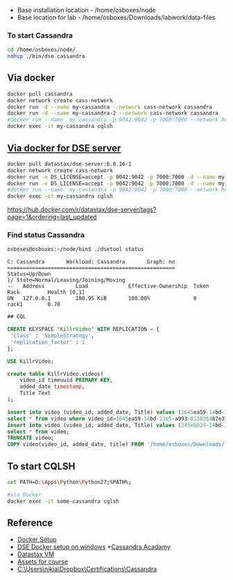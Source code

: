 * Base installation location - /home/osboxes/node
* Base location for lab - /home/osboxes/Downloads/labwork/data-files


### To start Cassandra  

```bash
cd /home/osboxes/node/
nohup ./bin/dse cassandra 
```

## Via docker

```bash
docker pull cassandra
docker network create cass-network
docker run -d --name my-cassandra --network cass-network cassandra
docker run -d --name my-cassandra-2 --network cass-network cassandra
#docker run --name  my-cassandra -p 9042:9042 -p 7000:7000 --network host -d cassandra:latest
docker exec -it my-cassandra cqlsh
```  

## [Via docker for DSE server](https://docs.datastax.com/en/landing_page/doc/landing_page/compatibility.html)

```bash
docker pull datastax/dse-server:6.0.16-1
docker network create cass-network
docker run -e DS_LICENSE=accept -p 9042:9042 -p 7000:7000 -d --name my-cassandra --network cass-network datastax/dse-server:6.0.16-1
docker run -e DS_LICENSE=accept -p 9042:9042 -p 7000:7000 -d --name my-cassandra-2 --network cass-network datastax/dse-server:6.0.16-1
#docker run --name  my-cassandra -p 9042:9042 -p 7000:7000 --network host -d cassandra:latest
docker exec -it my-cassandra cqlsh
``` 

https://hub.docker.com/r/datastax/dse-server/tags?page=1&ordering=last_updated


### Find status Cassandra  

```bash
osboxes@osboxes:~/node/bin$ ./dsetool status
```

```pre
C: Cassandra       Workload: Cassandra       Graph: no     
======================================================
Status=Up/Down
|/ State=Normal/Leaving/Joining/Moving
--   Address          Load             Effective-Ownership  Token                                        Rack         Health [0,1] 
UN   127.0.0.1        180.95 KiB       100.00%              0                                            rack1        0.70         
```

```SQL
## CQL

CREATE KEYSPACE "KillrVideo" WITH REPLICATION = { 
 'class' : 'SimpleStrategy', 
 'replication_factor' : 1
};

USE KillrVideo;

create table KillrVideo.videos(
    video_id timeuuid PRIMARY KEY,
    added_date timestamp,
    Title Text
);

insert into video (video_id, added_date, Title) values (1645ea59-14bd-11e5-a993-8138354b7e31, '2014-01-29', 'Cassandra History');
select * from video where video_id=1645ea59-14bd-11e5-a993-8138354b7e31;
insert into video (video_id, added_date, Title) values (245e8024-14bd-11e5-9743-8238356b7e32, '2012-04-03', 'Cassandra & SSDs');
select * from video;
TRUNCATE video;
COPY video(video_id, added_date, title) FROM '/home/osboxes/Downloads/labwork/data-files/videos.csv' WITH HEADER=TRUE;
```


## To start CQLSH

```bash
set PATH=D:\Apps\Python\Python27;%PATH%;

#via Docker
docker exec -it some-cassandra cqlsh
```

## Reference
* [Docker Setup](https://docs.datastax.com/en/docker/doc/docker/docker68/dockerReadme.html)
* [DSE Docker setup on windows](https://www.datastax.com/blog/running-dse-microsoft-windows-using-docker)
*[Cassandra Acadamy](https://academy.datastax.com/units/2012-quick-wins-dse-foundations-apache-cassandra?resource=ds201-datastax-enterprise-6-foundations-of-apache-cassandra)
* [Datastax VM](https://s3.amazonaws.com/datastaxtraining/VM/DS201-VM-6.0.ova)
* [Assets for course](https://academy.datastax.com/resources/ds201-datastax-enterprise-6-foundations-of-apache-cassandra)
* [C:\Users\nikia\Dropbox\Certifications\Cassandra](https://academy.datastax.com/#/online-courses/6167eee3-0575-4d88-9f80-f2270587ce23)